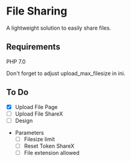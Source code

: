# File Sharing
A lightweight solution to easily share files.

## Requirements
PHP 7.0

Don't forget to adjust upload_max_filesize in ini.

## To Do
- [x] Upload File Page
- [ ] Upload File ShareX
- [ ] Design
- Parameters
    - [ ] Filesize limit
    - [ ] Reset Token ShareX
    - [ ] File extension allowed